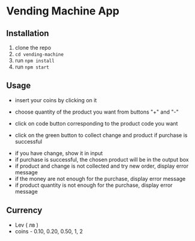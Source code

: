 # Vending Machine App

## Installation
1. clone the repo
5. `cd vending-machine`
6. run `npm install`
7. run `npm start`

## Usage
* insert your coins by clicking on it

* choose quantity of the product you want from buttons "+" and "-"

* click on code button corresponding to the product code you want
* click on the green button to collect change and product if purchase is successful

 - if you have change, show it in input
 - if purchase is successful, the chosen product will be in the output box
 - if product and change is not collected and try new order, display error message
 - if the money are not enough for the purchase, display error message
 - if product quantity is not enough for the purchase, display error message

## Currency
* Lev ( лв )
* coins - 0.10, 0.20, 0.50, 1, 2
